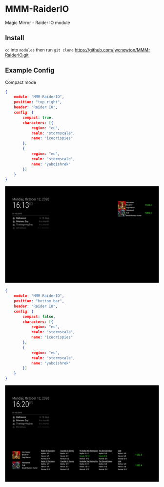 # MMM-RaiderIO
Magic Mirror - Raider IO module

## Install

`cd` into `modules` then run `git clone` https://github.com/jwcnewton/MMM-RaiderIO.git 

## Example Config

Compact mode

```json
{
    module: "MMM-RaiderIO",
    position: "top_right",
    header: "Raider IO",
    config: {
        compact: true,
        characters: [{
            region: "eu",
            realm: "stormscale",
            name: "icecrispies"
        },
        {
            region: "eu",
            realm: "stormscale",
            name: "yaboishrek"
        }]
    }
}
```

<img src="./images/compact-mode.png">

```json
{
    module: "MMM-RaiderIO",
    position: "bottom_bar",
    header: "Raider IO",
    config: {
        compact: false,
        characters: [{
            region: "eu",
            realm: "stormscale",
            name: "icecrispies"
        },
        {
            region: "eu",
            realm: "stormscale",
            name: "yaboishrek"
        }]
    }
}
```
<img src="./images/fullscreen-mode.png">
